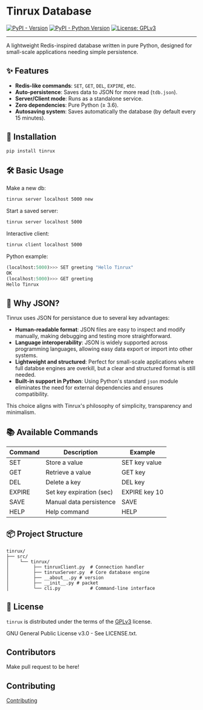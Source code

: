 # Tinrux Database

[![PyPI - Version](https://img.shields.io/pypi/v/tinrux.svg)](https://pypi.org/project/tinrux)
[![PyPI - Python Version](https://img.shields.io/pypi/pyversions/tinrux.svg)](https://pypi.org/project/tinrux)
[![License: GPLv3](https://img.shields.io/badge/License-GPLv3-blue.svg)](https://www.gnu.org/licenses/gpl-3.0)

-----------------

A lightweight Redis-inspired database written in pure Python, designed for small-scale applications needing simple persistence.

## ✨ Features

- **Redis-like commands**: `SET`, `GET`, `DEL`, `EXPIRE`, etc.
- **Auto-persistence**: Saves data to JSON for more read (`tdb.json`).
- **Server/Client mode**: Runs as a standalone service.
- **Zero dependencies**: Pure Python (≥ 3.6).
- **Autosaving system**: Saves automatically the database (by default every 15 minutes).

## 🚀 Installation

```bash
pip install tinrux
```

## 🛠️ Basic Usage

Make a new db:

```bash
tinrux server localhost 5000 new
```

Start a saved server:

```bash
tinrux server localhost 5000
```

Interactive client:

```bash
tinrux client localhost 5000
```

Python example:

```python
(localhost:5000)>>> SET greeting "Hello Tinrux"
OK
(localhost:5000)>>> GET greeting
Hello Tinrux
```

## 📝 Why JSON?

Tinrux uses JSON for persistance due to several key advantages:
- **Human-readable format**: JSON files are easy to inspect and modify manually, making debugging and testing more straightforward.
- **Language interoperability**: JSON is widely supported across programming languages, allowing easy data export or import into other systems.
- **Lightweight and structured**: Perfect for small-scale applications where full databse engines are overkill, but a clear and structured format is still needed.
- **Built-in support in Python**: Using Python's standard `json` module eliminates the need for external dependencies and ensures compatibility.

This choice aligns with Tinrux's philosophy of simplicity, transparency and minimalism.

## 📚 Available Commands

| Command | Description              | Example       |
| ------- | ------------------------ | ------------- |
| SET     | Store a value            | SET key value |
| GET     | Retrieve a value         | GET key       |
| DEL     | Delete a key             | DEL key       |
| EXPIRE  | Set key expiration (sec) | EXPIRE key 10 |
| SAVE    | Manual data persistence  | SAVE          |
| HELP    | Help command             | HELP          |

## 📦 Project Structure

```
tinrux/
├── src/
│    └── tinrux/
│         ├── tinruxClient.py  # Connection handler
│         ├── tinruxServer.py  # Core database engine
│         ├── __about__.py # version
│         ├── __init__.py # packet
│         └── cli.py           # Command-line interface
```

## 📄 License

`tinrux` is distributed under the terms of the [GPLv3](https://spdx.org/licenses/GPL-3.0-or-later.html) license.

GNU General Public License v3.0 - See LICENSE.txt.

## Contributors
Make pull request to be here!


## Contributing

[Contributing](CONTRIBUTING.md)
